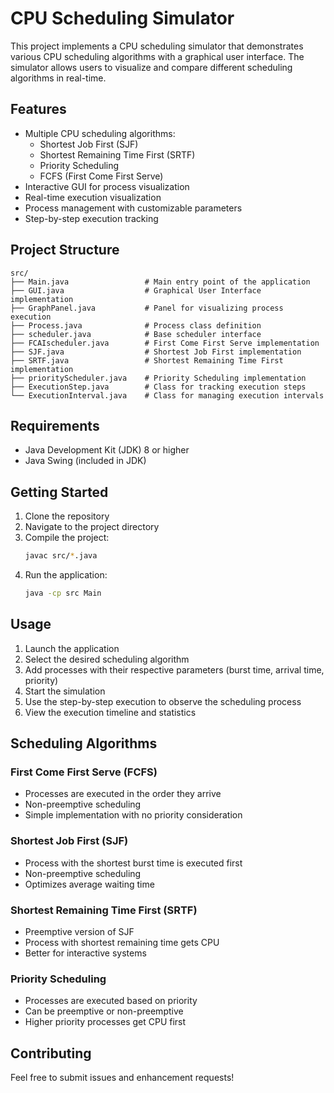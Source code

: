 # CPU Scheduling Simulator

This project implements a CPU scheduling simulator that demonstrates various CPU scheduling algorithms with a graphical user interface. The simulator allows users to visualize and compare different scheduling algorithms in real-time.

## Features

- Multiple CPU scheduling algorithms:
  - Shortest Job First (SJF)
  - Shortest Remaining Time First (SRTF)
  - Priority Scheduling
  - FCFS (First Come First Serve)
- Interactive GUI for process visualization
- Real-time execution visualization
- Process management with customizable parameters
- Step-by-step execution tracking

## Project Structure

```
src/
├── Main.java                 # Main entry point of the application
├── GUI.java                  # Graphical User Interface implementation
├── GraphPanel.java           # Panel for visualizing process execution
├── Process.java              # Process class definition
├── scheduler.java            # Base scheduler interface
├── FCAIscheduler.java        # First Come First Serve implementation
├── SJF.java                  # Shortest Job First implementation
├── SRTF.java                 # Shortest Remaining Time First implementation
├── priorityScheduler.java    # Priority Scheduling implementation
├── ExecutionStep.java        # Class for tracking execution steps
└── ExecutionInterval.java    # Class for managing execution intervals
```

## Requirements

- Java Development Kit (JDK) 8 or higher
- Java Swing (included in JDK)

## Getting Started

1. Clone the repository
2. Navigate to the project directory
3. Compile the project:
   ```bash
   javac src/*.java
   ```
4. Run the application:
   ```bash
   java -cp src Main
   ```

## Usage

1. Launch the application
2. Select the desired scheduling algorithm
3. Add processes with their respective parameters (burst time, arrival time, priority)
4. Start the simulation
5. Use the step-by-step execution to observe the scheduling process
6. View the execution timeline and statistics

## Scheduling Algorithms

### First Come First Serve (FCFS)
- Processes are executed in the order they arrive
- Non-preemptive scheduling
- Simple implementation with no priority consideration

### Shortest Job First (SJF)
- Process with the shortest burst time is executed first
- Non-preemptive scheduling
- Optimizes average waiting time

### Shortest Remaining Time First (SRTF)
- Preemptive version of SJF
- Process with shortest remaining time gets CPU
- Better for interactive systems

### Priority Scheduling
- Processes are executed based on priority
- Can be preemptive or non-preemptive
- Higher priority processes get CPU first

## Contributing

Feel free to submit issues and enhancement requests!

 
